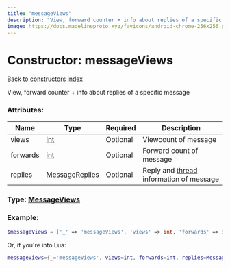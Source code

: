 ```yaml
---
title: "messageViews"
description: "View, forward counter + info about replies of a specific message"
image: https://docs.madelineproto.xyz/favicons/android-chrome-256x256.png
---
```

# Constructor: messageViews  
[Back to constructors index](index.md)



View, forward counter + info about replies of a specific message

### Attributes:

| Name     |    Type       | Required | Description |
|----------|---------------|----------|-------------|
|views|[int](../types/int.md) | Optional|Viewcount of message|
|forwards|[int](../types/int.md) | Optional|Forward count of message|
|replies|[MessageReplies](../types/MessageReplies.md) | Optional|Reply and [thread](https://core.telegram.org/api/threads) information of message|



### Type: [MessageViews](../types/MessageViews.md)


### Example:

```php
$messageViews = ['_' => 'messageViews', 'views' => int, 'forwards' => int, 'replies' => MessageReplies];
```  


Or, if you're into Lua:

```lua
messageViews={_='messageViews', views=int, forwards=int, replies=MessageReplies}

```


